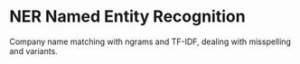 # NER Named Entity Recognition

Company name matching with ngrams and TF-IDF, dealing with misspelling and variants.
